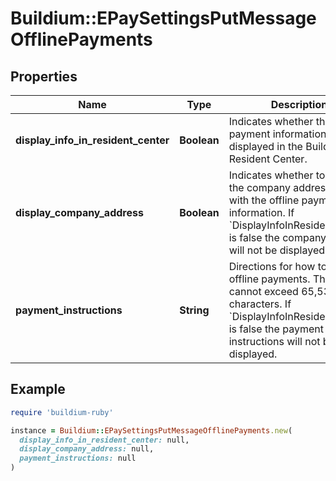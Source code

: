 # Buildium::EPaySettingsPutMessageOfflinePayments

## Properties

| Name | Type | Description | Notes |
| ---- | ---- | ----------- | ----- |
| **display_info_in_resident_center** | **Boolean** | Indicates whether the offline payment information is displayed in the Buildium Resident Center. |  |
| **display_company_address** | **Boolean** | Indicates whether to display the company address along with the offline payment information. If &#x60;DisplayInfoInResidentCenter&#x60; is false the company address will not be displayed. |  |
| **payment_instructions** | **String** | Directions for how to make offline payments. The value cannot exceed 65,535 characters. If &#x60;DisplayInfoInResidentCenter&#x60; is false the payment instructions will not be displayed. | [optional] |

## Example

```ruby
require 'buildium-ruby'

instance = Buildium::EPaySettingsPutMessageOfflinePayments.new(
  display_info_in_resident_center: null,
  display_company_address: null,
  payment_instructions: null
)
```

